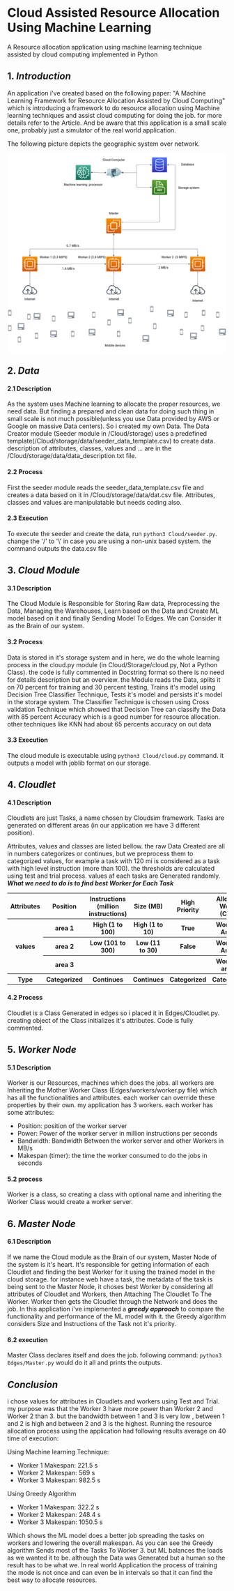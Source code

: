 # Cloud Assisted Resource Allocation Using Machine Learning
A Resource allocation application using machine learning technique assisted by cloud computing implemented in Python

## 1. ***Introduction***
An application i've created based on the following paper:
"A Machine Learning Framework for Resource Allocation Assisted by Cloud Computing" which is introducing a framework to do
resource allocation using Machine learning techniques and assist cloud computing for doing the job. for more details refer to the Article. And be aware that this application is a small scale one, probably just a simulator of the real world application.

The following picture depicts the geographic system over network.

<img style="display:block;margin-left: auto; margin-right: auto; width:50 %" width="500px" src="figure 1.png">


## 2. ***Data***
#### 2.1 Description
As the system uses Machine learning to allocate the proper resources, we need data. But finding a prepared and clean data
for doing such thing in small scale is not much possible(unless you use Data provided by AWS or Google on massive Data centers).
So i created my own Data. The Data Creator module (Seeder module in /Cloud/storage) uses a predefined template(/Cloud/storage/data/seeder_data_template.csv) to create data. description of attributes, classes, values and ... are in the /Cloud/storage/data/data_description.txt file.

#### 2.2 Process
First the seeder module reads the seeder_data_template.csv file and creates a data based on it in /Cloud/storage/data/dat.csv file.
Attributes, classes and values are manipulatable but needs coding also.

#### 2.3 Execution
To execute the seeder and create the data, run `python3 Cloud/seeder.py`. change the '/' to '\\' in case you are using a non-unix based system.
the command outputs the data.csv file

## 3. ***Cloud Module***

#### 3.1 Description
The Cloud Module is Responsible for Storing Raw data, Preprocessing the Data, Managing the Warehouses, Learn based on the Data
and Create ML model based on it and finally Sending Model To Edges. We can Consider it as the Brain of our system.

#### 3.2 Process
Data is stored in it's storage system and in here, we do the whole learning process in the cloud.py module (in Cloud/Storage/cloud.py, Not a Python Class). the code is fully commented in Docstring format so there is no need for details description but an overview. the Module reads the Data, splits it on 70 percent for training and 30 percent testing, Trains it's model using Decision Tree Classifier Technique, Tests it's model and persists it's model in the storage system.
The Classifier Technique is chosen using Cross validation Technique which showed that Decision Tree can classify the Data with 85 percent Accuracy which is a good number for resource allocation. other techniques like KNN had about 65 percents accuracy on out data

#### 3.3 Execution
The cloud module is executable using `python3 Cloud/cloud.py` command. it outputs a model with joblib format on our storage.

## 4. ***Cloudlet***

#### 4.1 Description
Cloudlets are just Tasks, a name chosen by Cloudsim framework. Tasks are generated on different areas (in our application we have 3 different position).

Attributes, values and classes are listed bellow. the raw Data Created are all in numbers categorizes or continues, but we preprocess them to categorized values, for example a task with 120 mi is considered as a task with high level instruction (more than 100). the thresholds are calculated using test and trial process.
values af each tasks are Generated randomly.
***What we need to do is to find best Worker for Each Task***
<table>
  <tr>
    <th>
      Attributes
    </th>
    <th>
      Position
    </th>
    <th>
      Instructions (million instructions)
    </th>
    <th>
      Size (MB)
    </th>
    <th>
      High Priority
    </th>
    <th>
      Allocated Worker (Class)
    </th>
  </tr>
  <tr>
    <th rowspan=3>
      values
    </th>
    <th>
      area 1
    </th>
    <th>
      High (1 to 100)
    </th>
    <th>
      High (1 to 10)
    </th>
    <th>
      True
    </th>
    <th>
      Worker in Area 1
    </th>
  </tr>
  <tr>
    <th>
      area 2
    </th>
    <th>
      Low (101 to 300)
    </th>
    <th>
      Low (11 to 30)
    </th>
    <th>
      False
    </th>
    <th>
      Worker in Area 2
    </th>
  </tr>
  <tr>
    <th>
      area 3
    </th>
    <th>
    </th>
    <th>
    </th>
    <th>
    </th>
    <th>
      Worker in area 3
    </th>
  </tr>
  <tr>
    <th>
      Type
    </th>
    <th>
      Categorized
    </th>
    <th>
      Continues
    </th>
    <th>
      Continues
    </th>
    <th>
      Categorized
    </th>
    <th>
      Categorized
    </th>
  </tr>
</table>

#### 4.2 Process
Cloudlet is a Class Generated in edges so i placed it in Edges/Cloudlet.py. creating object of the Class initializes it's attributes. Code is fully commented.

## 5. ***Worker Node***

#### 5.1 Description
Worker is our Resources, machines which does the jobs. all workers are Inheriting the Mother Worker Class (Edges/workers/worker.py file) which has all the functionalities and attributes. each worker can override these properties by their own.
my application has 3 workers. each worker has some attributes:

<ul>
  <li>
    Position: position of the worker server
  </li>
  <li>
    Power: Power of the worker server in million instructions per seconds
  </li>
  <li>
    Bandwidth: Bandwidth Between the worker server and other Workers in MB/s
  </li>
  <li>
    Makespan (timer): the time the worker consumed to do the jobs in seconds
  </li>
</ul>

#### 5.2 process
Worker is a class, so creating a class with optional name and inheriting the Worker Class would create a worker server.

## 6. ***Master Node***

#### 6.1 Description
If we name the Cloud module as the Brain of our system, Master Node of the system is it's heart. It's responsible for getting information of each Cloudlet and finding the best Worker for it using the trained model in the cloud storage. for instance web have a task, the metadata of the task is being sent to the Master Node, it choses best Worker by considering all attributes of Cloudlet and Workers, then Attaching The Cloudlet To The Worker. Worker then gets the Cloudlet through the Network and does the job.
In this application i've implemented a ***greedy approach*** to compare the functionality and performance of the ML model with it. the Greedy algorithm considers Size and Instructions of the Task not it's priority.

#### 6.2 execution
Master Class declares itself and does the job. following command: `python3 Edges/Master.py` would do it all and prints the outputs.

## ***Conclusion***

i chose values for attributes in Cloudlets and workers using Test and Trial. my purpose was that the Worker 3 have more power
than Worker 2 and Worker 2 than 3. but the bandwidth between 1 and 3 is very low , between 1 and 2 is high and between 2 and 3 is the highest.
Running the resource allocation process using the application had following results average on 40 time of execution:

Using Machine learning Technique:
<ul>
    <li>
      Worker 1 Makespan:  221.5 s
    </li>
    <li>
      Worker 2 Makespan:  569 s
    </li>
    <li>
      Worker 3 Makespan:  982.5 s
    </li>
</ul>

Using Greedy Algorithm
<ul>
    <li>
      Worker 1 Makespan:  322.2 s
    </li>
    <li>
      Worker 2 Makespan:  248.4 s
    </li>
    <li>
      Worker 3 Makespan:  1050.5 s
    </li>
</ul>

Which shows the ML model does a better job spreading the tasks on workers and lowering the overall makespan.
As you can see the Greedy algorithm Sends most of the Tasks To Worker 3. but ML balances the loads as we wanted it to be.
although the Data was Generated but a human so the result has to be what we. In real world Application the process of training the mode is not once and can even be in intervals so that it can find the best way to allocate resources.
